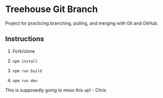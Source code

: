 # Treehouse Git Branch

Project for practicing branching, pulling, and merging with Git and GitHub.

## Instructions

1. Fork/clone

1. `npm install`

1. `npm run build`

1. `npm run dev`

This is supposedly going to mess this up! - Chris
